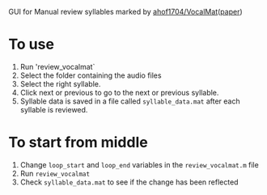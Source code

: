 GUI for Manual review syllables marked by [ahof1704/VocalMat](https://github.com/ahof1704/VocalMat)([paper](https://elifesciences.org/articles/59161))

# To use
1. Run 'review_vocalmat`
2. Select the folder containing the audio files
3. Select the right syllable.
4. Click next or previous to go to the next or previous syllable.
5. Syllable data is saved in a file called `syllable_data.mat` after each syllable is reviewed.


# To start from middle
1. Change `loop_start` and `loop_end` variables in the `review_vocalmat.m` file
2. Run `review_vocalmat`
3. Check `syllable_data.mat` to see if the change has been reflected